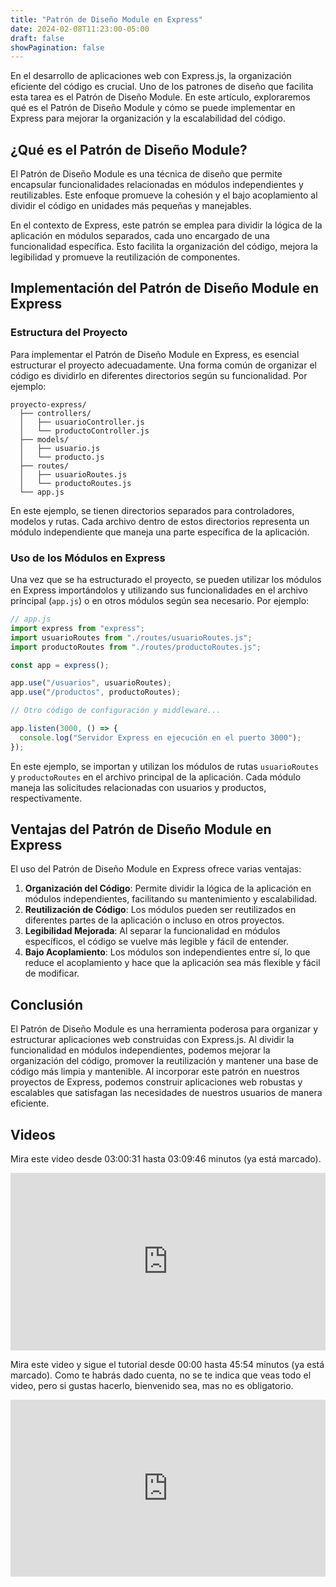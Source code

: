 ```yaml
---
title: "Patrón de Diseño Module en Express"
date: 2024-02-08T11:23:00-05:00
draft: false
showPagination: false
---
```


En el desarrollo de aplicaciones web con Express.js, la organización eficiente del código es crucial. Uno de los patrones de diseño que facilita esta tarea es el Patrón de Diseño Module. En este artículo, exploraremos qué es el Patrón de Diseño Module y cómo se puede implementar en Express para mejorar la organización y la escalabilidad del código.

## ¿Qué es el Patrón de Diseño Module?

El Patrón de Diseño Module es una técnica de diseño que permite encapsular funcionalidades relacionadas en módulos independientes y reutilizables. Este enfoque promueve la cohesión y el bajo acoplamiento al dividir el código en unidades más pequeñas y manejables.

En el contexto de Express, este patrón se emplea para dividir la lógica de la aplicación en módulos separados, cada uno encargado de una funcionalidad específica. Esto facilita la organización del código, mejora la legibilidad y promueve la reutilización de componentes.

## Implementación del Patrón de Diseño Module en Express

### Estructura del Proyecto

Para implementar el Patrón de Diseño Module en Express, es esencial estructurar el proyecto adecuadamente. Una forma común de organizar el código es dividirlo en diferentes directorios según su funcionalidad. Por ejemplo:

```
proyecto-express/
  ├── controllers/
  │   ├── usuarioController.js
  │   └── productoController.js
  ├── models/
  │   ├── usuario.js
  │   └── producto.js
  ├── routes/
  │   ├── usuarioRoutes.js
  │   └── productoRoutes.js
  └── app.js
```

En este ejemplo, se tienen directorios separados para controladores, modelos y rutas. Cada archivo dentro de estos directorios representa un módulo independiente que maneja una parte específica de la aplicación.

### Uso de los Módulos en Express

Una vez que se ha estructurado el proyecto, se pueden utilizar los módulos en Express importándolos y utilizando sus funcionalidades en el archivo principal (`app.js`) o en otros módulos según sea necesario. Por ejemplo:

```javascript
// app.js
import express from "express";
import usuarioRoutes from "./routes/usuarioRoutes.js";
import productoRoutes from "./routes/productoRoutes.js";

const app = express();

app.use("/usuarios", usuarioRoutes);
app.use("/productos", productoRoutes);

// Otro código de configuración y middleware...

app.listen(3000, () => {
  console.log("Servidor Express en ejecución en el puerto 3000");
});
```

En este ejemplo, se importan y utilizan los módulos de rutas `usuarioRoutes` y `productoRoutes` en el archivo principal de la aplicación. Cada módulo maneja las solicitudes relacionadas con usuarios y productos, respectivamente.

## Ventajas del Patrón de Diseño Module en Express

El uso del Patrón de Diseño Module en Express ofrece varias ventajas:

1. **Organización del Código**: Permite dividir la lógica de la aplicación en módulos independientes, facilitando su mantenimiento y escalabilidad.
2. **Reutilización de Código**: Los módulos pueden ser reutilizados en diferentes partes de la aplicación o incluso en otros proyectos.
3. **Legibilidad Mejorada**: Al separar la funcionalidad en módulos específicos, el código se vuelve más legible y fácil de entender.
4. **Bajo Acoplamiento**: Los módulos son independientes entre sí, lo que reduce el acoplamiento y hace que la aplicación sea más flexible y fácil de modificar.

## Conclusión

El Patrón de Diseño Module es una herramienta poderosa para organizar y estructurar aplicaciones web construidas con Express.js. Al dividir la funcionalidad en módulos independientes, podemos mejorar la organización del código, promover la reutilización y mantener una base de código más limpia y mantenible. Al incorporar este patrón en nuestros proyectos de Express, podemos construir aplicaciones web robustas y escalables que satisfagan las necesidades de nuestros usuarios de manera eficiente.

## Videos

Mira este video desde 03:00:31 hasta 03:09:46 minutos (ya está marcado).

<div style="position: relative; padding-bottom: 56.25%; height: 0; overflow: hidden;">
  <iframe style="position: absolute; top: 0; left: 0; width: 100%; height: 100%; border:0;" src="https://www.youtube.com/embed/JmJ1WUoUIK4?start=10831&end=11386" title="YouTube video player" frameborder="0" allow="accelerometer; autoplay; clipboard-write; encrypted-media; gyroscope; picture-in-picture; web-share" allowfullscreen></iframe>
</div>

Mira este video y sigue el tutorial desde 00:00 hasta 45:54 minutos (ya está marcado). Como te habrás dado cuenta, no se te indica que veas todo el video, pero si gustas hacerlo, bienvenido sea, mas no es obligatorio.

<div style="position: relative; padding-bottom: 56.25%; height: 0; overflow: hidden;">
  <iframe style="position: absolute; top: 0; left: 0; width: 100%; height: 100%; border:0;" src="https://www.youtube.com/embed/3dSkc-DIM74?start=0&end=2754" title="YouTube video player" frameborder="0" allow="accelerometer; autoplay; clipboard-write; encrypted-media; gyroscope; picture-in-picture; web-share" allowfullscreen></iframe>
</div>
